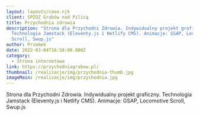 ```yaml
---
layout: layouts/case.njk
client: SPZOZ Grabów nad Pilicą
title: Przychodnia zdrowia
description: "Strona dla Przychodni Zdrowia. Indywidualny projekt graficzny.
  Technologia Jamstack (Eleventy.js i Netlify CMS). Animacje: GSAP, Locomotive
  Scroll, Swup.js"
author: Przemek
date: 2022-03-04T16:58:00.000Z
category:
  - Strona internetowa
link: https://przychodniagrabow.pl/
thumbnail: /realizacje/img/przychodnia-thumb.jpg
imageMain: /realizacje/img/przychodnia.jpg
---
```

Strona dla Przychodni Zdrowia. Indywidualny projekt graficzny. Technologia Jamstack (Eleventy.js i Netlify CMS). Animacje: GSAP, Locomotive Scroll, Swup.js